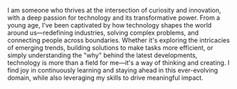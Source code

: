 I am someone who thrives at the intersection of curiosity and innovation, with a deep passion for technology and its transformative power.
From a young age, I’ve been captivated by how technology shapes the world around us—redefining industries, solving complex problems, and 
connecting people across boundaries. Whether it's exploring the intricacies of emerging trends, building solutions to make tasks more efficient,
or simply understanding the "why" behind the latest developments, technology is more than a field for me—it's a way of thinking and creating.
I find joy in continuously learning and staying ahead 
in this ever-evolving domain, while also leveraging my skills to drive meaningful impact.
